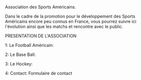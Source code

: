 Association des Sports Américains.

Dans le cadre de la promotion pour le développement des Sports Américains
encore peu connus en France, vous pourrez suivre ici l'évolution ainsi que
les matchs et rencontre avec le public.

  PRESENTATION DE L'ASSOCIATION

1: Le Football Américain:



2: Le Base Ball:



3: Le Hockey:


4: Contact:
   Formulaire de contact

